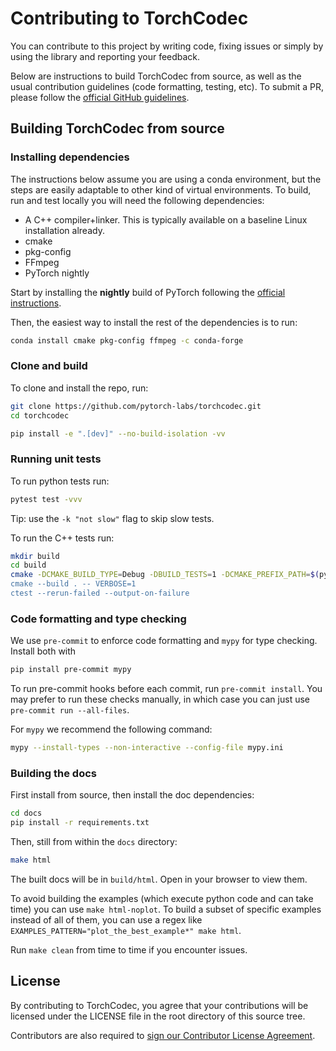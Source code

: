 # Contributing to TorchCodec

You can contribute to this project by writing code, fixing issues or simply by
using the library and reporting your feedback.

Below are instructions to build TorchCodec from source, as well as the usual
contribution guidelines (code formatting, testing, etc). To submit a PR, please
follow the [official GitHub
guidelines](https://docs.github.com/en/pull-requests/collaborating-with-pull-requests/proposing-changes-to-your-work-with-pull-requests/creating-a-pull-request-from-a-fork).

## Building TorchCodec from source

### Installing dependencies

The instructions below assume you are using a conda environment, but the steps
are easily adaptable to other kind of virtual environments. To build, run and
test locally you will need the following dependencies:

- A C++ compiler+linker. This is typically available on a baseline Linux
  installation already.
- cmake
- pkg-config
- FFmpeg
- PyTorch nightly

Start by installing the **nightly** build of PyTorch following the
[official instructions](https://pytorch.org/get-started/locally/).

Then, the easiest way to install the rest of the dependencies is to run:

```bash
conda install cmake pkg-config ffmpeg -c conda-forge
```

### Clone and build

To clone and install the repo, run:

```bash
git clone https://github.com/pytorch-labs/torchcodec.git
cd torchcodec

pip install -e ".[dev]" --no-build-isolation -vv
```

### Running unit tests

To run python tests run:

```bash
pytest test -vvv
```

Tip: use the `-k "not slow"` flag to skip slow tests.

To run the C++ tests run:

```bash
mkdir build
cd build
cmake -DCMAKE_BUILD_TYPE=Debug -DBUILD_TESTS=1 -DCMAKE_PREFIX_PATH=$(python3 -c 'import torch;print(torch.utils.cmake_prefix_path)) ..
cmake --build . -- VERBOSE=1
ctest --rerun-failed --output-on-failure
```

### Code formatting and type checking

We use `pre-commit` to enforce code formatting and `mypy` for type checking.
Install both with

```bash
pip install pre-commit mypy
```

To run pre-commit hooks before each commit, run `pre-commit install`. You may
prefer to run these checks manually, in which case you can just use `pre-commit
run --all-files`.

For `mypy` we recommend the following command:

```bash
mypy --install-types --non-interactive --config-file mypy.ini
```

### Building the docs

First install from source, then install the doc dependencies:

```bash
cd docs
pip install -r requirements.txt
```

Then, still from within the `docs` directory:

```bash
make html
```

The built docs will be in `build/html`. Open in your browser to view them.

To avoid building the examples (which execute python code and can take time) you
can use `make html-noplot`. To build a subset of specific examples instead of
all of them, you can use a regex like
`EXAMPLES_PATTERN="plot_the_best_example*" make html`.

Run `make clean` from time to time if you encounter issues.

## License

By contributing to TorchCodec, you agree that your contributions will be
licensed under the LICENSE file in the root directory of this source tree.

Contributors are also required to
[sign our Contributor License Agreement](https://code.facebook.com/cla).